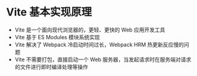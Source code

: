 # Vite 基本实现原理

- Vite 是一个面向现代浏览器的，更轻、更快的 Web 应用开发工具
- Vite 基于 ES Modules 模块系统实现
- Vite 解决了 Webpack 冷启动时间过长，Webpack HRM 热更新反应慢的问题
- Vite 不需要打包，直接启动一个 Web 服务器，当发起请求时在服务端对请求的文件进行即时编译处理等操作